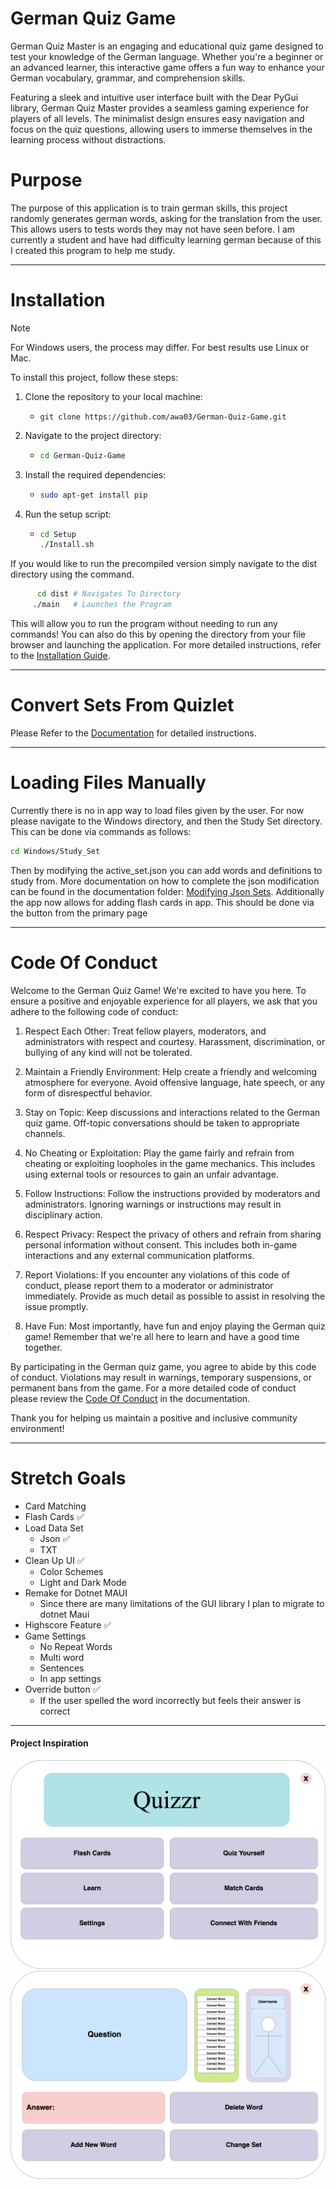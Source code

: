 # German Quiz Game
German Quiz Master is an engaging and educational quiz game designed to test your knowledge of the German language. Whether you're a beginner or an advanced learner, this interactive game offers a fun way to enhance your German vocabulary, grammar, and comprehension skills.

Featuring a sleek and intuitive user interface built with the Dear PyGui library, German Quiz Master provides a seamless gaming experience for players of all levels. The minimalist design ensures easy navigation and focus on the quiz questions, allowing users to immerse themselves in the learning process without distractions.

# Purpose
The purpose of this application is to train german skills, this project randomly generates german words, asking for the translation from the user. This allows users to tests words they may not have seen before. I am currently a student and have had difficulty learning german because of this I created this program to help me study. 

****
# Installation
>[!Note]
>For Windows users, the process may differ. For best results use Linux or Mac.

To install this project, follow these steps:
1. Clone the repository to your local machine:
   - ```
     git clone https://github.com/awa03/German-Quiz-Game.git
     ```
2. Navigate to the project directory:
   - ```sh
     cd German-Quiz-Game
     ```
4. Install the required dependencies:
   - ```sh
     sudo apt-get install pip
     ```
5. Run the setup script:
   - ```sh
     cd Setup
     ./Install.sh
     ```
If you would like to run the precompiled version simply navigate to the dist directory using the command.
```sh
      cd dist # Navigates To Directory
     ./main   # Launches the Program
```
This will allow you to run the program without needing to run any commands! You can also do this by opening the directory from your file browser and launching the application.
For more detailed instructions, refer to the [Installation Guide](Docs/installation.md).
****
# Convert Sets From Quizlet
Please Refer to the [Documentation](Docs/quizlet_conversion.md) for detailed instructions.
****

# Loading Files Manually
Currently there is no in app way to load files given by the user. For now please navigate to the Windows directory, and then the Study Set directory. This can be done via commands as follows:
```sh
cd Windows/Study_Set
```
Then by modifying the active_set.json you can add words and definitions to study from. More documentation on how to complete the json modification can be found in the documentation folder: [Modifying Json Sets](Docs/json_sets.md). Additionally the app now allows for adding flash cards in app. This should be done via the button from the primary page

****
# Code Of Conduct
Welcome to the German Quiz Game! We're excited to have you here. To ensure a positive and enjoyable experience for all players, we ask that you adhere to the following code of conduct:

   1) Respect Each Other: Treat fellow players, moderators, and administrators with respect and courtesy. Harassment, discrimination, or bullying of any kind will not be tolerated.

   2) Maintain a Friendly Environment: Help create a friendly and welcoming atmosphere for everyone. Avoid offensive language, hate speech, or any form of disrespectful behavior.

   3) Stay on Topic: Keep discussions and interactions related to the German quiz game. Off-topic conversations should be taken to appropriate channels.

   4)  No Cheating or Exploitation: Play the game fairly and refrain from cheating or exploiting loopholes in the game mechanics. This includes using external tools or resources to gain an unfair advantage.

   5) Follow Instructions: Follow the instructions provided by moderators and administrators. Ignoring warnings or instructions may result in disciplinary action.

   6) Respect Privacy: Respect the privacy of others and refrain from sharing personal information without consent. This includes both in-game interactions and any external communication platforms.

   7) Report Violations: If you encounter any violations of this code of conduct, please report them to a moderator or administrator immediately. Provide as much detail as possible to assist in resolving the issue promptly.

   9) Have Fun: Most importantly, have fun and enjoy playing the German quiz game! Remember that we're all here to learn and have a good time together.

By participating in the German quiz game, you agree to abide by this code of conduct. Violations may result in warnings, temporary suspensions, or permanent bans from the game. For a more detailed code of conduct please review the [Code Of Conduct](CODE_OF_CONDUCT.md) in the documentation. 

Thank you for helping us maintain a positive and inclusive community environment!



****
# Stretch Goals
- Card Matching
- Flash Cards ✅
- Load Data Set
  - Json ✅
  - TXT 
- Clean Up UI ✅
  - Color Schemes
  - Light and Dark Mode
- Remake for Dotnet MAUI
  - Since there are many limitations of the GUI library I plan to migrate to dotnet Maui
- Highscore Feature ✅ 
- Game Settings
  - No Repeat Words
  - Multi word
  - Sentences
  - In app settings
- Override button ✅
  - If the user spelled the word incorrectly but feels their answer is correct
****
#### Project Inspiration
![Insp 1](Docs/Assets/Project_inspo2.png)
![Insp 2](Docs/Assets/Product_Inspo.drawio.png)
